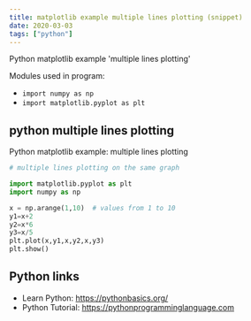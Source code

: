 ```yaml
---
title: matplotlib example multiple lines plotting (snippet)
date: 2020-03-03
tags: ["python"]
---
```

Python matplotlib example 'multiple lines plotting'


Modules used in program: 
* `import numpy as np`
* `import matplotlib.pyplot as plt`

## python multiple lines plotting

Python matplotlib example: multiple lines plotting

```python
# multiple lines plotting on the same graph

import matplotlib.pyplot as plt
import numpy as np

x = np.arange(1,10)  # values from 1 to 10
y1=x+2
y2=x*6
y3=x/5
plt.plot(x,y1,x,y2,x,y3)
plt.show()

```

## Python links

- Learn Python: https://pythonbasics.org/
- Python Tutorial: https://pythonprogramminglanguage.com
